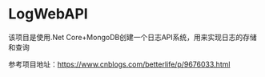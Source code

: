 # LogWebAPI
该项目是使用.Net Core+MongoDB创建一个日志API系统，用来实现日志的存储和查询

参考项目地址：https://www.cnblogs.com/betterlife/p/9676033.html
